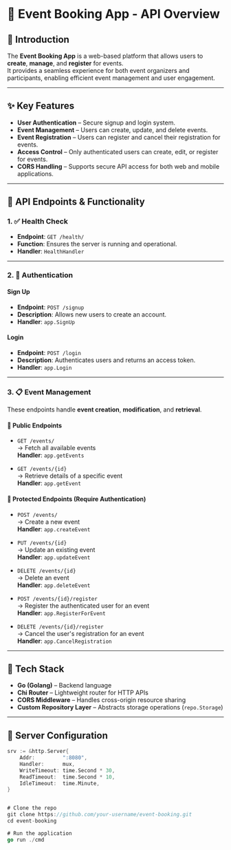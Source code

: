 # 📅 Event Booking App - API Overview

## 🧾 Introduction

The **Event Booking App** is a web-based platform that allows users to **create**, **manage**, and **register** for events.  
It provides a seamless experience for both event organizers and participants, enabling efficient event management and user engagement.

---

## ✨ Key Features

- **User Authentication** – Secure signup and login system.
- **Event Management** – Users can create, update, and delete events.
- **Event Registration** – Users can register and cancel their registration for events.
- **Access Control** – Only authenticated users can create, edit, or register for events.
- **CORS Handling** – Supports secure API access for both web and mobile applications.

---

## 🧪 API Endpoints & Functionality

### 1. ✅ Health Check

- **Endpoint**: `GET /health/`  
- **Function**: Ensures the server is running and operational.  
- **Handler**: `HealthHandler`

---

### 2. 🔐 Authentication

#### Sign Up

- **Endpoint**: `POST /signup`  
- **Description**: Allows new users to create an account.  
- **Handler**: `app.SignUp`

#### Login

- **Endpoint**: `POST /login`  
- **Description**: Authenticates users and returns an access token.  
- **Handler**: `app.Login`

---

### 3. 📋 Event Management

These endpoints handle **event creation**, **modification**, and **retrieval**.

#### 📖 Public Endpoints

- `GET /events/`  
  → Fetch all available events  
  **Handler**: `app.getEvents`

- `GET /events/{id}`  
  → Retrieve details of a specific event  
  **Handler**: `app.getEvent`

#### 🔐 Protected Endpoints (Require Authentication)

- `POST /events/`  
  → Create a new event  
  **Handler**: `app.createEvent`

- `PUT /events/{id}`  
  → Update an existing event  
  **Handler**: `app.updateEvent`

- `DELETE /events/{id}`  
  → Delete an event  
  **Handler**: `app.deleteEvent`

- `POST /events/{id}/register`  
  → Register the authenticated user for an event  
  **Handler**: `app.RegisterForEvent`

- `DELETE /events/{id}/register`  
  → Cancel the user's registration for an event  
  **Handler**: `app.CancelRegistration`

---

## 🧱 Tech Stack

- **Go (Golang)** – Backend language
- **Chi Router** – Lightweight router for HTTP APIs
- **CORS Middleware** – Handles cross-origin resource sharing
- **Custom Repository Layer** – Abstracts storage operations (`repo.Storage`)

---

## 🚀 Server Configuration

```go
srv := &http.Server{
	Addr:         ":8080",
	Handler:      mux,
	WriteTimeout: time.Second * 30,
	ReadTimeout:  time.Second * 10,
	IdleTimeout:  time.Minute,
}


# Clone the repo
git clone https://github.com/your-username/event-booking.git
cd event-booking

# Run the application
go run ./cmd